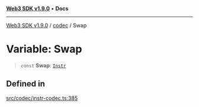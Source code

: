 [**Web3 SDK v1.9.0**](../../../README.md) • **Docs**

***

[Web3 SDK v1.9.0](../../../globals.md) / [codec](../README.md) / Swap

# Variable: Swap

> `const` **Swap**: [`Instr`](../type-aliases/Instr.md)

## Defined in

[src/codec/instr-codec.ts:385](https://github.com/Mystic-Nayy/alephium-web3/blob/ee41f5e0e7d7fb0b155fe62f05b2ac03772895ca/packages/web3/src/codec/instr-codec.ts#L385)
